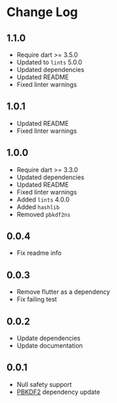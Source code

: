 # Change Log

## 1.1.0

* Require dart >= 3.5.0
* Updated to `lints` 5.0.0
* Updated dependencies
* Updated README
* Fixed linter warnings

## 1.0.1

* Updated README
* Fixed linter warnings

## 1.0.0

* Require dart >= 3.3.0
* Updated dependencies
* Updated README
* Fixed linter warnings
* Added `lints` 4.0.0
* Added `hashlib`
* Removed `pbkdf2ns`

## 0.0.4

* Fix readme info

## 0.0.3

* Remove flutter as a dependency
* Fix failing test

## 0.0.2

* Update dependencies
* Update documentation

## 0.0.1

* Null safety support
* [PBKDF2](https://github.com/G0mb/pbkdf2) dependency update
